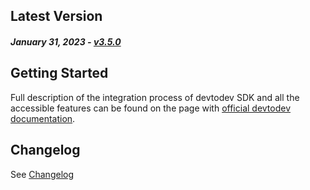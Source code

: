 Latest Version
--------------
##### _January 31, 2023_ - [v3.5.0](https://github.com/devtodev-analytics/package_Messaging/releases/latest)

Getting Started
---------------
Full description of the integration process of devtodev SDK and all the accessible features can be found on the page with [official devtodev documentation](https://docs.devtodev.com/integration/integration-of-sdk-v2/push-notifications/unity).

Changelog
---------
See [Changelog]([https://github.com/devtodev-analytics/package_Messaging/blob/main/CHANGELOG.md])

